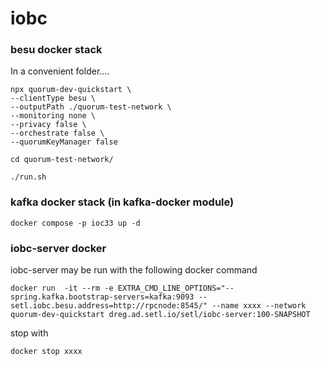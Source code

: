 # iobc


### besu docker stack

In a convenient folder....
```
npx quorum-dev-quickstart \
--clientType besu \
--outputPath ./quorum-test-network \
--monitoring none \
--privacy false \
--orchestrate false \
--quorumKeyManager false

cd quorum-test-network/

./run.sh

```
### kafka docker stack (in kafka-docker module)
```
docker compose -p ioc33 up -d
```


### iobc-server docker

iobc-server may be run with the following docker command

```
docker run  -it --rm -e EXTRA_CMD_LINE_OPTIONS="--spring.kafka.bootstrap-servers=kafka:9093 --setl.iobc.besu.address=http://rpcnode:8545/" --name xxxx --network quorum-dev-quickstart dreg.ad.setl.io/setl/iobc-server:100-SNAPSHOT
``` 

stop with

`docker stop xxxx`
